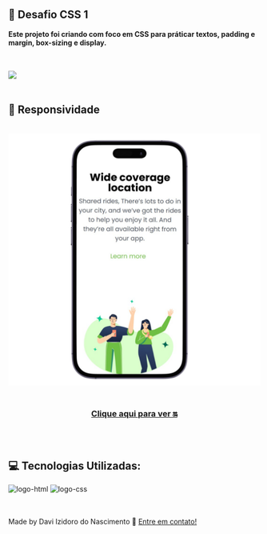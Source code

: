 ## :round_pushpin: Desafio CSS 1

<p><b>Este projeto foi criando com foco em CSS para práticar textos, padding e margin, box-sizing e display.</b></p>
<br>
<br>
<img src="https://github.com/Davi22D/Css-exercises/blob/main/DESAFIO%20CSS/Desktop-positive.png?raw=true" >
<br>
<br>

## :iphone: Responsividade


<br>
<img  display="flex" align="center" src="https://github.com/Davi22D/CSS/blob/main/DESAFIO%20CSS/1%20(1).png?raw=true" >

<br> 
<br> 

## <h3 align="center"> [Clique aqui para ver 🔛](https://davi22d.github.io/Projeto-CSS-Positive/) </h3>
<br>
<br>


## :computer: Tecnologias Utilizadas:
<div img align="left"> 
<img src="https://img.shields.io/badge/HTML5-E34F26?style=for-the-badge&logo=html5&logoColor=white" alt="logo-html">
<img src="https://img.shields.io/badge/CSS3-1572B6?style=for-the-badge&logo=css3&logoColor=white" alt="logo-css">
</div>
<br>
<br>

Made by Davi Izidoro do Nascimento :wave: [Entre em contato!](https://www.linkedin.com/in/davi-izidoro/)
